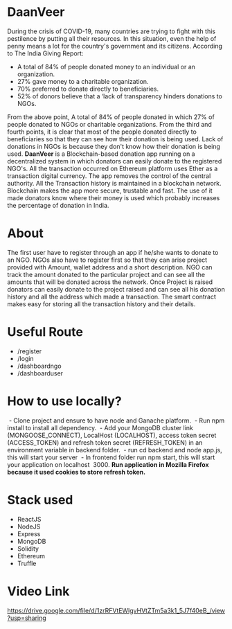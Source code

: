 # DaanVeer
During the crisis of COVID-19, many countries are trying to fight with this pestilence by putting all their resources. In this situation, even the help of penny means a lot for the country's government and its citizens. According to The India Giving Report:
- A total of 84% of people donated money to an individual or an organization.
- 27% gave money to a charitable organization.
- 70% preferred to donate directly to beneficiaries.
- 52% of donors believe that a ‘lack of transparency hinders donations to NGOs.

From the above point, A total of 84% of people donated in which 27% of people donated to NGOs or charitable organizations. From the third and fourth points, it is clear that most of the people donated directly to beneficiaries so that they can see how their donation is being used. Lack of donations in NGOs is because they don't know how their donation is being used.
**DaanVeer** is a Blockchain-based donation app running on a decentralized system in which donators can easily donate to the registered NGO's. All the transaction occurred on Ethereum platform uses Ether as a transaction digital currency. The app removes the control of the central authority. All the Transaction history is maintained in a blockchain network. Blockchain makes the app more secure, trustable and fast. The use of it made donators know where their money is used which probably increases the percentage of donation in India.
# About
The first user have to register through an app if he/she wants to donate to an NGO. NGOs also have to register first so that they can arise project provided with Amount, wallet address and a short description. NGO can track the amount donated to the particular project and can see all the amounts that will be donated across the network. Once Project is raised donators can easily donate to the project raised and can see all his donation history and all the address which made a transaction.
The smart contract makes easy for storing all the transaction history and their details.

# Useful Route
- /register
- /login
- /dashboardngo
- /dashboarduser

# How to use locally?
 - Clone project and ensure to have node and Ganache platform.
 - Run npm install to install all dependency.
 - Add your MongoDB cluster link (MONGOOSE_CONNECT), LocalHost (LOCALHOST), access token secret (ACCESS_TOKEN) and refresh token secret (REFRESH_TOKEN) in an environment variable in backend folder.
 - run cd backend and node app.js, this will start your server
 - In frontend folder run npm start, this will start your application on localhost  3000.
**Run application in Mozilla Firefox because it used cookies to store refresh token.**

# Stack used
- ReactJS
- NodeJS
- Express
- MongoDB
- Solidity
- Ethereum
- Truffle
# Video Link
https://drive.google.com/file/d/1zrRFVtEWlgvHVtZTm5a3k1_5J7f40eB_/view?usp=sharing
